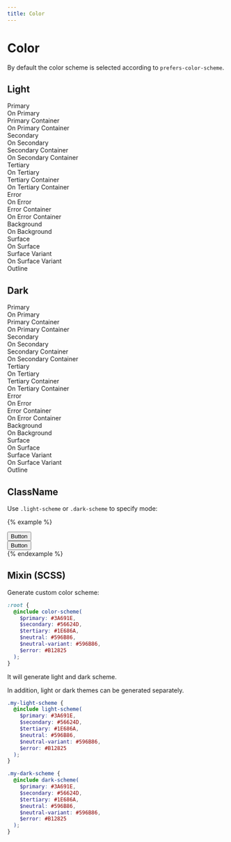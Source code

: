 ```yaml
---
title: Color
---
```


# Color

By default the color scheme is selected according to `prefers-color-scheme`.

## Light

<div class="example background padding-3">
  <div class="display-flex margin-bottom-3">
    <div class="color-primary padding-3 width-25">
      Primary
    </div>
    <div class="color-on-primary padding-3 width-25">
      On Primary
    </div>
    <div class="color-primary-container padding-3 width-25">
      Primary Container
    </div>
    <div class="color-on-primary-container padding-3 width-25">
      On Primary Container
    </div>
  </div>

  <div class="display-flex margin-bottom-3">
    <div class="color-secondary padding-3 width-25">
      Secondary
    </div>
    <div class="color-on-secondary padding-3 width-25">
      On Secondary
    </div>
    <div class="color-secondary-container padding-3 width-25">
      Secondary Container
    </div>
    <div class="color-on-secondary-container padding-3 width-25">
      On Secondary Container
    </div>
  </div>

  <div class="display-flex margin-bottom-3">
    <div class="color-tertiary padding-3 width-25">
      Tertiary
    </div>
    <div class="color-on-tertiary padding-3 width-25">
      On Tertiary
    </div>
    <div class="color-tertiary-container padding-3 width-25">
      Tertiary Container
    </div>
    <div class="color-on-tertiary-container padding-3 width-25">
      On Tertiary Container
    </div>
  </div>

  <div class="display-flex margin-bottom-3">
    <div class="color-error padding-3 width-25">
      Error
    </div>
    <div class="color-on-error padding-3 width-25">
      On Error
    </div>
    <div class="color-error-container padding-3 width-25">
      Error Container
    </div>
    <div class="color-on-error-container padding-3 width-25">
      On Error Container
    </div>
  </div>

  <div class="display-flex margin-bottom-3">
    <div class="color-background padding-3 width-25">
      Background
    </div>
    <div class="color-on-background padding-3 width-25">
      On Background
    </div>
    <div class="color-surface padding-3 width-25">
      Surface
    </div>
    <div class="color-on-surface padding-3 width-25">
      On Surface
    </div>
  </div>

  <div class="display-flex margin-bottom-3">
    <div class="color-surface-variant padding-3 width-25">
      Surface Variant
    </div>
    <div class="color-on-surface-variant padding-3 width-25">
      On Surface Variant
    </div>
    <div class="color-outline padding-3 width-50">
      Outline
    </div>
  </div>
</div>

## Dark

<div class="example dark-scheme background padding-3">
  <div class="display-flex margin-bottom-3">
    <div class="color-primary padding-3 width-25">
      Primary
    </div>
    <div class="color-on-primary padding-3 width-25">
      On Primary
    </div>
    <div class="color-primary-container padding-3 width-25">
      Primary Container
    </div>
    <div class="color-on-primary-container padding-3 width-25">
      On Primary Container
    </div>
  </div>

  <div class="display-flex margin-bottom-3">
    <div class="color-secondary padding-3 width-25">
      Secondary
    </div>
    <div class="color-on-secondary padding-3 width-25">
      On Secondary
    </div>
    <div class="color-secondary-container padding-3 width-25">
      Secondary Container
    </div>
    <div class="color-on-secondary-container padding-3 width-25">
      On Secondary Container
    </div>
  </div>

  <div class="display-flex margin-bottom-3">
    <div class="color-tertiary padding-3 width-25">
      Tertiary
    </div>
    <div class="color-on-tertiary padding-3 width-25">
      On Tertiary
    </div>
    <div class="color-tertiary-container padding-3 width-25">
      Tertiary Container
    </div>
    <div class="color-on-tertiary-container padding-3 width-25">
      On Tertiary Container
    </div>
  </div>

  <div class="display-flex margin-bottom-3">
    <div class="color-error padding-3 width-25">
      Error
    </div>
    <div class="color-on-error padding-3 width-25">
      On Error
    </div>
    <div class="color-error-container padding-3 width-25">
      Error Container
    </div>
    <div class="color-on-error-container padding-3 width-25">
      On Error Container
    </div>
  </div>

  <div class="display-flex margin-bottom-3">
    <div class="color-background padding-3 width-25">
      Background
    </div>
    <div class="color-on-background padding-3 width-25">
      On Background
    </div>
    <div class="color-surface padding-3 width-25">
      Surface
    </div>
    <div class="color-on-surface padding-3 width-25">
      On Surface
    </div>
  </div>

  <div class="display-flex margin-bottom-3">
    <div class="color-surface-variant padding-3 width-25">
      Surface Variant
    </div>
    <div class="color-on-surface-variant padding-3 width-25">
      On Surface Variant
    </div>
    <div class="color-outline padding-3 width-50">
      Outline
    </div>
  </div>
</div>

## ClassName

Use `.light-scheme` or `.dark-scheme` to specify mode:

{% example %}
<div class="light-scheme padding-3 background">
  <button type="button" class="button button--filled">Button</button>
</div>
<div class="dark-scheme padding-3 background">
  <button type="button" class="button button--filled">Button</button>
</div>
{% endexample %}

## Mixin (SCSS)

Generate custom color scheme:

```scss
:root {
  @include color-scheme(
    $primary: #3A691E,
    $secondary: #56624D,
    $tertiary: #1E686A,
    $neutral: #596B86,
    $neutral-variant: #596B86,
    $error: #B12825
  );
}
```

It will generate light and dark scheme.

In addition, light or dark themes can be generated separately.

```scss
.my-light-scheme {
  @include light-scheme(
    $primary: #3A691E,
    $secondary: #56624D,
    $tertiary: #1E686A,
    $neutral: #596B86,
    $neutral-variant: #596B86,
    $error: #B12825
  );
}

.my-dark-scheme {
  @include dark-scheme(
    $primary: #3A691E,
    $secondary: #56624D,
    $tertiary: #1E686A,
    $neutral: #596B86,
    $neutral-variant: #596B86,
    $error: #B12825
  );
}
```
